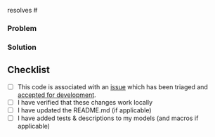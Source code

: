 resolves #

### Problem

<!---
  Describe the problem this PR is solving. What is the application state
  before this PR is merged?
-->

### Solution

<!---
  Describe the way this PR solves the above problem. Add as much detail as you
  can to help reviewers understand your changes. Include any alternatives and
  tradeoffs you considered.
-->

## Checklist
- [ ] This code is associated with an [issue](https://github.com/dbt-labs/dbt-codegen/issues) which has been triaged and [accepted for development](https://docs.getdbt.com/docs/contributing/oss-expectations#pull-requests).
- [ ] I have verified that these changes work locally
- [ ] I have updated the README.md (if applicable)
- [ ] I have added tests & descriptions to my models (and macros if applicable)
